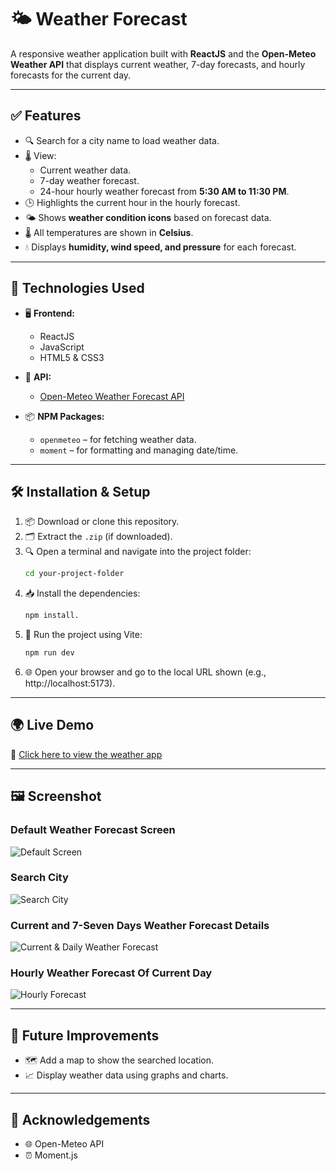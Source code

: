 # 🌤️ Weather Forecast

A responsive weather application built with **ReactJS** and the **Open-Meteo Weather API** that displays current weather, 7-day forecasts, and hourly forecasts for the current day.

---

## ✅ Features

- 🔍 Search for a city name to load weather data.
- 🌡️ View:
  - Current weather data.
  - 7-day weather forecast.
  - 24-hour hourly weather forecast from **5:30 AM to 11:30 PM**.
- 🕒 Highlights the current hour in the hourly forecast.
- 🌤️ Shows **weather condition icons** based on forecast data.
- 🌡️ All temperatures are shown in **Celsius**.
- 💧 Displays **humidity, wind speed, and pressure** for each forecast.

---

## 🧰 Technologies Used

- 🖥️ **Frontend:**
  - ReactJS
  - JavaScript
  - HTML5 & CSS3

- 🔗 **API:**
  - [Open-Meteo Weather Forecast API](https://open-meteo.com/)

- 📦 **NPM Packages:**
  - `openmeteo` – for fetching weather data.
  - `moment` – for formatting and managing date/time.

---

## 🛠️ Installation & Setup

1. 📦 Download or clone this repository.
2. 🗂️ Extract the `.zip` (if downloaded).
3. 🔍 Open a terminal and navigate into the project folder:
   ```bash
   cd your-project-folder
4. 📥 Install the dependencies:
    ```bash
    npm install.
5. 🚀 Run the project using Vite:
    ```bash
    npm run dev
6. 🌐 Open your browser and go to the local URL shown (e.g., http://localhost:5173).

---

## 🌍 Live Demo
🔗 [Click here to view the weather app](https://openmeteo-weather-forecast.netlify.app/)

---

## 🖼️ Screenshot

### Default Weather Forecast Screen
![Default Screen](./assets/screenshots/default-screen.png "Default Weather Forecast Screen")

### Search City
![Search City](./assets/screenshots/search-city.png "Search City")

### Current and 7-Seven Days Weather Forecast Details
![Current & Daily Weather Forecast](./assets/screenshots/current-daily-forecast.png "Current & Daily Weather Forecast")

### Hourly Weather Forecast Of Current Day
![Hourly Forecast](./assets/screenshots/hourly-forecast.png "Hourly Weather Forecast")

---

## 🌱 Future Improvements
- 🗺️ Add a map to show the searched location.
- 📈 Display weather data using graphs and charts.

---

## 🙏 Acknowledgements
- 🌐 Open-Meteo API
- ⏰ Moment.js

